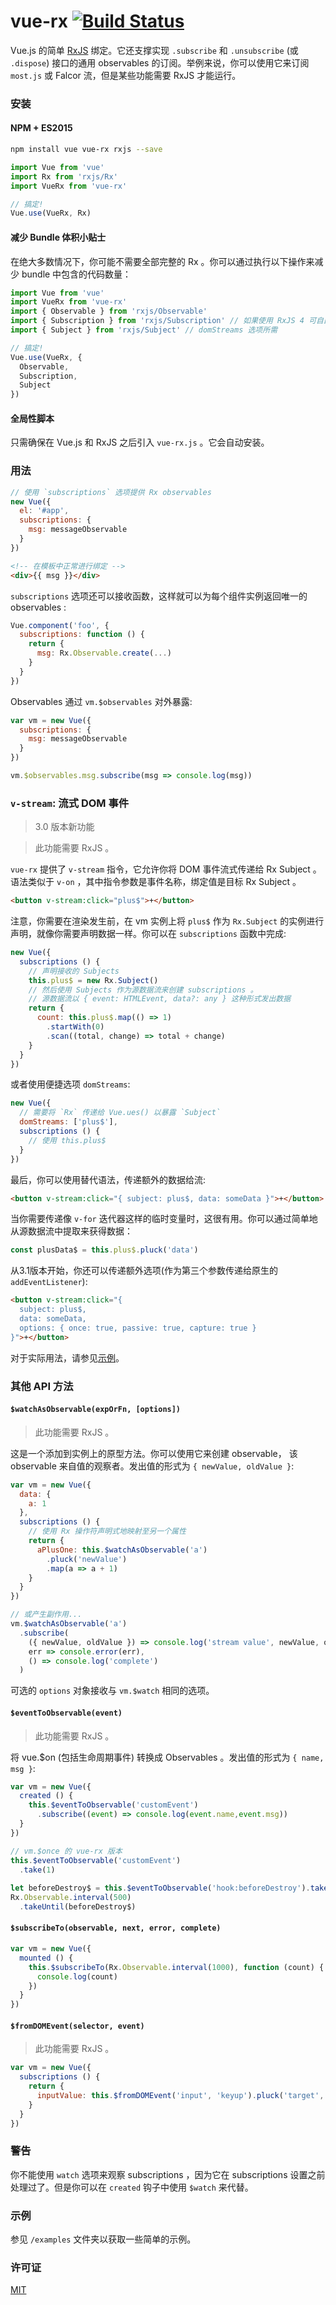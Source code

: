 # vue-rx [![Build Status](https://circleci.com/gh/vuejs/vue-rx/tree/master.svg?style=shield)](https://circleci.com/gh/vuejs/vue-rx/tree/master)

Vue.js 的简单 [RxJS](https://github.com/Reactive-Extensions/RxJS) 绑定。它还支撑实现 `.subscribe` 和 `.unsubscribe` (或 `.dispose`) 接口的通用 observables 的订阅。举例来说，你可以使用它来订阅 `most.js` 或 Falcor 流，但是某些功能需要 RxJS 才能运行。

### 安装

#### NPM + ES2015

``` bash
npm install vue vue-rx rxjs --save
```

``` js
import Vue from 'vue'
import Rx from 'rxjs/Rx'
import VueRx from 'vue-rx'

// 搞定!
Vue.use(VueRx, Rx)
```

#### 减少 Bundle 体积小贴士

在绝大多数情况下，你可能不需要全部完整的 Rx 。你可以通过执行以下操作来减少 bundle 中包含的代码数量：

``` js
import Vue from 'vue'
import VueRx from 'vue-rx'
import { Observable } from 'rxjs/Observable'
import { Subscription } from 'rxjs/Subscription' // 如果使用 RxJS 4 可自由使用
import { Subject } from 'rxjs/Subject' // domStreams 选项所需

// 搞定!
Vue.use(VueRx, {
  Observable,
  Subscription,
  Subject
})
```

#### 全局性脚本

只需确保在 Vue.js 和 RxJS 之后引入 `vue-rx.js` 。它会自动安装。

### 用法

``` js
// 使用 `subscriptions` 选项提供 Rx observables
new Vue({
  el: '#app',
  subscriptions: {
    msg: messageObservable
  }
})
```

``` html
<!-- 在模板中正常进行绑定 -->
<div>{{ msg }}</div>
```

`subscriptions` 选项还可以接收函数，这样就可以为每个组件实例返回唯一的 observables :

``` js
Vue.component('foo', {
  subscriptions: function () {
    return {
      msg: Rx.Observable.create(...)
    }
  }
})
```

Observables 通过 `vm.$observables` 对外暴露:

``` js
var vm = new Vue({
  subscriptions: {
    msg: messageObservable
  }
})

vm.$observables.msg.subscribe(msg => console.log(msg))
```

### `v-stream`: 流式 DOM 事件

> 3.0 版本新功能

> 此功能需要 RxJS 。

`vue-rx` 提供了 `v-stream` 指令，它允许你将 DOM 事件流式传递给 Rx Subject 。语法类似于 `v-on` ，其中指令参数是事件名称，绑定值是目标 Rx Subject 。

``` html
<button v-stream:click="plus$">+</button>
```

注意，你需要在渲染发生前，在 vm 实例上将 `plus$` 作为 `Rx.Subject` 的实例进行声明，就像你需要声明数据一样。你可以在 `subscriptions` 函数中完成:

``` js
new Vue({
  subscriptions () {
    // 声明接收的 Subjects
    this.plus$ = new Rx.Subject()
    // 然后使用 Subjects 作为源数据流来创建 subscriptions 。
    // 源数据流以 { event: HTMLEvent, data?: any } 这种形式发出数据
    return {
      count: this.plus$.map(() => 1)
        .startWith(0)
        .scan((total, change) => total + change)
    }
  }
})
```

或者使用便捷选项 `domStreams`:

``` js
new Vue({
  // 需要将 `Rx` 传递给 Vue.ues() 以暴露 `Subject`
  domStreams: ['plus$'],
  subscriptions () {
    // 使用 this.plus$
  }
})
```

最后，你可以使用替代语法，传递额外的数据给流:

``` html
<button v-stream:click="{ subject: plus$, data: someData }">+</button>
```

当你需要传递像 `v-for` 迭代器这样的临时变量时，这很有用。你可以通过简单地从源数据流中提取来获得数据：

``` js
const plusData$ = this.plus$.pluck('data')
```

从3.1版本开始，你还可以传递额外选项(作为第三个参数传递给原生的 `addEventListener`):

``` html
<button v-stream:click="{
  subject: plus$,
  data: someData,
  options: { once: true, passive: true, capture: true }
}">+</button>
```

对于实际用法，请参见[示例](https://github.com/vuejs/vue-rx/blob/master/example/counter.html)。

### 其他 API 方法

#### `$watchAsObservable(expOrFn, [options])`

> 此功能需要 RxJS 。

这是一个添加到实例上的原型方法。你可以使用它来创建 observable， 该 observable 来自值的观察者。发出值的形式为 `{ newValue, oldValue }`:

``` js
var vm = new Vue({
  data: {
    a: 1
  },
  subscriptions () {
    // 使用 Rx 操作符声明式地映射至另一个属性
    return {
      aPlusOne: this.$watchAsObservable('a')
        .pluck('newValue')
        .map(a => a + 1)
    }
  }
})

// 或产生副作用...
vm.$watchAsObservable('a')
  .subscribe(
    ({ newValue, oldValue }) => console.log('stream value', newValue, oldValue),
    err => console.error(err),
    () => console.log('complete')
  )
```

可选的 `options` 对象接收与 `vm.$watch` 相同的选项。

#### `$eventToObservable(event)`

> 此功能需要 RxJS 。

将 vue.$on (包括生命周期事件) 转换成 Observables 。发出值的形式为 `{ name, msg }`:

``` js
var vm = new Vue({
  created () {
    this.$eventToObservable('customEvent')
	  .subscribe((event) => console.log(event.name,event.msg))	
  }
})

// vm.$once 的 vue-rx 版本
this.$eventToObservable('customEvent')
  .take(1)
  
let beforeDestroy$ = this.$eventToObservable('hook:beforeDestroy').take(1)
Rx.Observable.interval(500)
  .takeUntil(beforeDestroy$)
```

#### `$subscribeTo(observable, next, error, complete)`

``` js
var vm = new Vue({
  mounted () {
    this.$subscribeTo(Rx.Observable.interval(1000), function (count) {
      console.log(count)
    })
  }
})
```

#### `$fromDOMEvent(selector, event)`

> 此功能需要 RxJS 。

``` js
var vm = new Vue({
  subscriptions () {
    return {
      inputValue: this.$fromDOMEvent('input', 'keyup').pluck('target', 'value')
    }
  }
})
```

### 警告

你不能使用 `watch` 选项来观察 subscriptions ，因为它在 subscriptions 设置之前处理过了。但是你可以在 `created` 钩子中使用 `$watch` 来代替。

### 示例

参见 `/examples` 文件夹以获取一些简单的示例。

### 许可证

[MIT](http://opensource.org/licenses/MIT)

